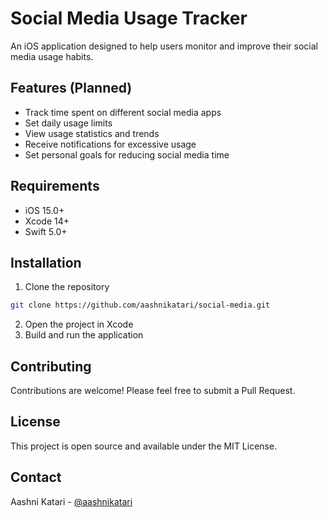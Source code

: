 # Social Media Usage Tracker

An iOS application designed to help users monitor and improve their social media usage habits.

## Features (Planned)

- Track time spent on different social media apps
- Set daily usage limits
- View usage statistics and trends
- Receive notifications for excessive usage
- Set personal goals for reducing social media time

## Requirements

- iOS 15.0+
- Xcode 14+
- Swift 5.0+

## Installation

1. Clone the repository
```bash
git clone https://github.com/aashnikatari/social-media.git
```
2. Open the project in Xcode
3. Build and run the application

## Contributing

Contributions are welcome! Please feel free to submit a Pull Request.

## License

This project is open source and available under the MIT License.

## Contact

Aashni Katari - [@aashnikatari](https://github.com/aashnikatari)